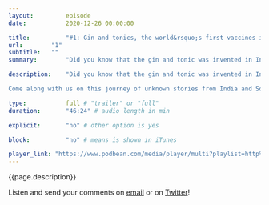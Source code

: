 ```yaml
---
layout:         episode
date: 			2020-12-26 00:00:00

title: 			"#1: Gin and tonics, the world&rsquo;s first vaccines in India and why hill stations exist"
url:        "1"
subtitle: 	""
summary: 		"Did you know that the gin and tonic was invented in India? Or that two Indian queens posed for the first ever poster to promote vaccines? Or the story of how the British built towns to escape heat and disease?"

description: 	"Did you know that the gin and tonic was invented in India? Or that two Indian queens posed for the first ever poster to promote vaccines? Or the story of how the British built towns to escape heat and disease?

Come along with us on this journey of unknown stories from India and South Asia."

type:			full # "trailer" or "full"
duration: 		"46:24" # audio length in min

explicit: 		"no" # other option is yes

block: 			"no" # means is shown in iTunes

player_link: "https://www.podbean.com/media/player/multi?playlist=http%3A%2F%2Fplaylist.podbean.com%2F10516207%2Fplaylist_multi.xml&amp;vjs=1&amp;size=430&amp;skin=2&amp;episode_list_bg=%23ffffff&amp;bg_left=%23000000&amp;bg_mid=%230c5056&amp;bg_right=%232a1844&amp;podcast_title_color=%23c4c4c4&amp;episode_title_color=%23ffffff&amp;auto=0&amp;share=1&amp;fonts=Helvetica&amp;download=1&amp;rtl=0&amp;show_playlist_recent_number=10"
---
```


{{page.description}}


Listen and send your comments on [email](mailto:threedesithings@gmail.com) or on [Twitter](https://twitter.com/threedesithings)!